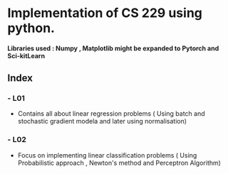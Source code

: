 # Implementation of CS 229 using python.
#### Libraries used : Numpy , Matplotlib might be expanded to Pytorch and Sci-kitLearn
## Index
### - L01 
- Contains all about linear regression problems ( Using batch and stochastic gradient modela and later using normalisation)

### - L02
- Focus on implementing linear classification problems ( Using Probabilistic approach , Newton's method and Perceptron Algorithm)
